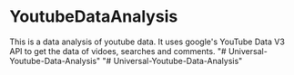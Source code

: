 # YoutubeDataAnalysis
This is a data analysis of youtube data. It uses google's YouTube Data V3 API to get the data of vidoes, searches and comments.
"# Universal-Youtube-Data-Analysis" 
"# Universal-Youtube-Data-Analysis" 
